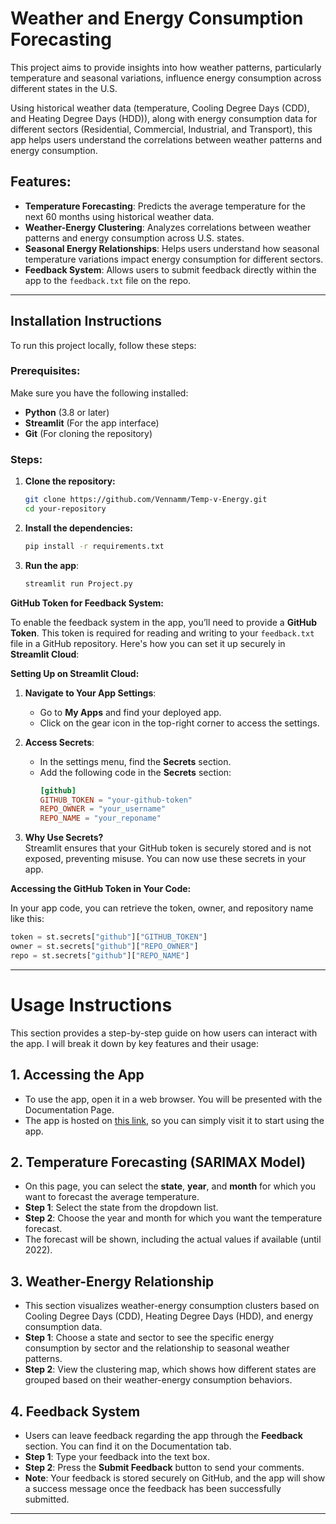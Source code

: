 # Weather and Energy Consumption Forecasting

This project aims to provide insights into how weather patterns, particularly temperature and seasonal variations, influence energy consumption across different states in the U.S. 

Using historical weather data (temperature, Cooling Degree Days (CDD), and Heating Degree Days (HDD)), along with energy consumption data for different sectors (Residential, Commercial, Industrial, and Transport), this app helps users understand the correlations between weather patterns and energy consumption.

## Features:
- **Temperature Forecasting**: Predicts the average temperature for the next 60 months using historical weather data.
- **Weather-Energy Clustering**: Analyzes correlations between weather patterns and energy consumption across U.S. states.
- **Seasonal Energy Relationships**: Helps users understand how seasonal temperature variations impact energy consumption for different sectors.
- **Feedback System**: Allows users to submit feedback directly within the app to the `feedback.txt` file on the repo.

---
## Installation Instructions

To run this project locally, follow these steps:

### Prerequisites:
Make sure you have the following installed:
- **Python** (3.8 or later)
- **Streamlit** (For the app interface)
- **Git** (For cloning the repository)

### Steps:

1. **Clone the repository:**

   ```bash
   git clone https://github.com/Vennamm/Temp-v-Energy.git
   cd your-repository

2. **Install the dependencies:**
   ```bash
   pip install -r requirements.txt

3. **Run the app**:
   ```bash
   streamlit run Project.py

**GitHub Token for Feedback System:**

   To enable the feedback system in the app, you’ll need to provide a **GitHub Token**. This token is required for reading and writing to your `feedback.txt` file in a GitHub repository. Here's how you can set it up securely in **Streamlit Cloud**:
   
   **Setting Up on Streamlit Cloud:**
   
   1. **Navigate to Your App Settings**:
      - Go to **My Apps** and find your deployed app.
      - Click on the gear icon in the top-right corner to access the settings.
   
   2. **Access Secrets**:
      - In the settings menu, find the **Secrets** section.
      - Add the following code in the **Secrets** section:
        ```toml
        [github]
        GITHUB_TOKEN = "your-github-token"
        REPO_OWNER = "your_username"
        REPO_NAME = "your_reponame"
        ```
   
   3. **Why Use Secrets?**  
      Streamlit ensures that your GitHub token is securely stored and is not exposed, preventing misuse. You can now use these secrets in your app.
   
   **Accessing the GitHub Token in Your Code:**
   
   In your app code, you can retrieve the token, owner, and repository name like this:
   ```python
   token = st.secrets["github"]["GITHUB_TOKEN"]
   owner = st.secrets["github"]["REPO_OWNER"]
   repo = st.secrets["github"]["REPO_NAME"]
   ```
---

# Usage Instructions

This section provides a step-by-step guide on how users can interact with the app. I will break it down by key features and their usage:

## 1. Accessing the App
- To use the app, open it in a web browser. You will be presented with the Documentation Page.
- The app is hosted on [this link](https://weathergy.streamlit.app/), so you can simply visit it to start using the app.

## 2. Temperature Forecasting (SARIMAX Model)
- On this page, you can select the **state**, **year**, and **month** for which you want to forecast the average temperature.
- **Step 1**: Select the state from the dropdown list.
- **Step 2**: Choose the year and month for which you want the temperature forecast.
- The forecast will be shown, including the actual values if available (until 2022).

## 3. Weather-Energy Relationship
- This section visualizes weather-energy consumption clusters based on Cooling Degree Days (CDD), Heating Degree Days (HDD), and energy consumption data.
- **Step 1**: Choose a state and sector to see the specific energy consumption by sector and the relationship to seasonal weather patterns.
- **Step 2**: View the clustering map, which shows how different states are grouped based on their weather-energy consumption behaviors.

## 4. Feedback System
- Users can leave feedback regarding the app through the **Feedback** section. You can find it on the Documentation tab.
- **Step 1**: Type your feedback into the text box.
- **Step 2**: Press the **Submit Feedback** button to send your comments.
- **Note**: Your feedback is stored securely on GitHub, and the app will show a success message once the feedback has been successfully submitted.

---




